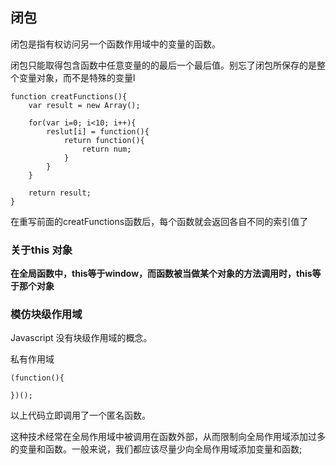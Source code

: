 ## 闭包

闭包是指有权访问另一个函数作用域中的变量的函数。

闭包只能取得包含函数中任意变量的的最后一个最后值。别忘了闭包所保存的是整个变量对象，而不是特殊的变量l

```
function creatFunctions(){
    var result = new Array();

    for(var i=0; i<10; i++){
        reslut[i] = function(){
            return function(){
                return num;
            }
        }
    }

    return result;
}
```

在重写前面的creatFunctions函数后，每个函数就会返回各自不同的索引值了


### 关于this 对象

**在全局函数中，this等于window，而函数被当做某个对象的方法调用时，this等于那个对象**


### 模仿块级作用域

Javascript 没有块级作用域的概念。

私有作用域
```
(function(){

})();
```

以上代码立即调用了一个匿名函数。

这种技术经常在全局作用域中被调用在函数外部，从而限制向全局作用域添加过多的变量和函数。一般来说，我们都应该尽量少向全局作用域添加变量和函数;